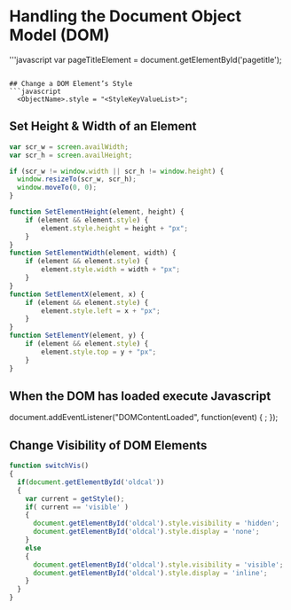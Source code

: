 # Handling the Document Object Model (DOM)

'''javascript
var pageTitleElement = document.getElementById('pagetitle');
```

## Change a DOM Element’s Style
```javascript
  <ObjectName>.style = "<StyleKeyValueList>";
```

## Set Height & Width of an Element
```javascript
var scr_w = screen.availWidth;
var scr_h = screen.availHeight;

if (scr_w != window.width || scr_h != window.height) {
  window.resizeTo(scr_w, scr_h);
  window.moveTo(0, 0);
}

function SetElementHeight(element, height) {
    if (element && element.style) {
        element.style.height = height + "px";
    }
}
function SetElementWidth(element, width) {
    if (element && element.style) {
        element.style.width = width + "px";
    }
}
function SetElementX(element, x) {
    if (element && element.style) {
        element.style.left = x + "px";
    }
}
function SetElementY(element, y) {
    if (element && element.style) {
        element.style.top = y + "px";
    }
}
```

## When the DOM has loaded execute Javascript
document.addEventListener("DOMContentLoaded", function(event) {
  <eventProcessing>;
});

## Change Visibility of DOM Elements
```javascript
function switchVis()
{
  if(document.getElementById('oldcal'))
  { 
    var current = getStyle();
    if( current == 'visible' )
    {
      document.getElementById('oldcal').style.visibility = 'hidden';
      document.getElementById('oldcal').style.display = 'none';		  
    }
    else
    {
      document.getElementById('oldcal').style.visibility = 'visible';
      document.getElementById('oldcal').style.display = 'inline';		  
    }
  }
}
```
  
  
